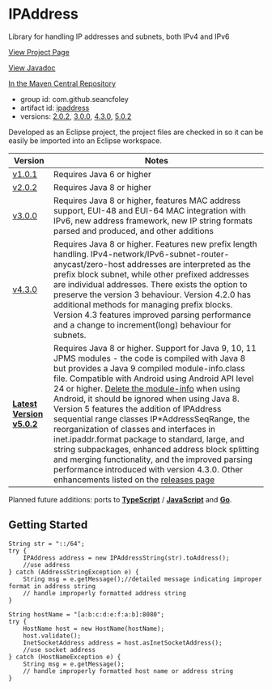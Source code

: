 # IPAddress
Library for handling IP addresses and subnets, both IPv4 and IPv6

[View Project Page](https://seancfoley.github.io/IPAddress/)

[View Javadoc](https://seancfoley.github.io/IPAddress/IPAddress/apidocs/)

[In the Maven Central Repository](https://repo1.maven.org/maven2/com/github/seancfoley/ipaddress/)
- group id: com.github.seancfoley
- artifact id: [ipaddress](https://search.maven.org/search?q=ipaddress)
- versions: [2.0.2](https://search.maven.org/artifact/com.github.seancfoley/ipaddress/2.0.2/jar), [3.0.0](https://search.maven.org/artifact/com.github.seancfoley/ipaddress/3.0.0/jar), [4.3.0](https://search.maven.org/artifact/com.github.seancfoley/ipaddress/4.3.0/jar), [5.0.2](https://search.maven.org/artifact/com.github.seancfoley/ipaddress/5.0.2/jar)

Developed as an Eclipse project, the project files are checked in so it can be easily be imported into an Eclipse workspace.

Version | Notes
------- | -------------
[v1.0.1](https://github.com/seancfoley/IPAddress/releases/tag/v1.0.1) | Requires Java 6 or higher
[v2.0.2](https://github.com/seancfoley/IPAddress/releases/tag/v2.0.2) | Requires Java 8 or higher
[v3.0.0](https://github.com/seancfoley/IPAddress/releases/tag/v3.0.0) | Requires Java 8 or higher, features MAC address support, EUI-48 and EUI-64 MAC integration with IPv6, new address framework, new IP string formats parsed and produced, and other additions
[v4.3.0](https://github.com/seancfoley/IPAddress/releases/tag/v4.3.0) | Requires Java 8 or higher.  Features new prefix length handling.  IPv4-network/IPv6-subnet-router-anycast/zero-host addresses are interpreted as the prefix block subnet, while other prefixed addresses are individual addresses. There exists the option to preserve the version 3 behaviour.  Version 4.2.0 has additional methods for managing prefix blocks.  Version 4.3 features improved parsing performance and a change to increment(long) behaviour for subnets.
**[Latest Version v5.0.2](https://github.com/seancfoley/IPAddress/releases/tag/v5.0.2)** | Requires Java 8 or higher.  Support for Java 9, 10, 11 JPMS modules - the code is compiled with Java 8 but provides a Java 9 compiled module-info.class file.  Compatible with Android using Android API level 24 or higher.  [Delete the module-info](https://github.com/seancfoley/IPAddress/issues/16) when using Android, it should be ignored when using Java 8.  Version 5 features the addition of IPAddress sequential range classes IP\*AddressSeqRange, the reorganization of classes and interfaces in inet.ipaddr.format package to standard, large, and string subpackages, enhanced address block splitting and merging functionality, and the improved parsing performance introduced with version 4.3.0.  Other enhancements listed on the [releases page](https://github.com/seancfoley/IPAddress/releases/tag/v5.0.0)

Planned future additions: ports to [**TypeScript**](https://www.typescriptlang.org/) / [**JavaScript**](https://www.npmjs.com/) and [**Go**](https://golang.org/).

## Getting Started

    String str = "::/64";
    try {
        IPAddress address = new IPAddressString(str).toAddress();
        //use address      
    } catch (AddressStringException e) {
        String msg = e.getMessage();//detailed message indicating improper format in address string
        // handle improperly formatted address string
    }
    
    String hostName = "[a:b:c:d:e:f:a:b]:8080";
    try {
        HostName host = new HostName(hostName);
        host.validate();
        InetSocketAddress address = host.asInetSocketAddress();
        //use socket address      
    } catch (HostNameException e) {
        String msg = e.getMessage();
        // handle improperly formatted host name or address string
    }


